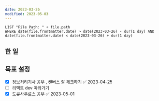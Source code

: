 ```yaml
---
date: 2023-03-26
modified: 2023-05-03
---
```


```dataview
LIST "File Path: " + file.path
WHERE date(file.frontmatter.date) > date(2023-03-26) - dur(1 day) AND date(file.frontmatter.date) < date(2023-03-26) + dur(1 day)
```

## 한 일

## 목표 설정

- [x] 정보처리기사 공부 , 캔버스 잘 체크하기 ✅ 2023-04-25
- [ ] 리액트 dev 따라가기
- [x] 도큐사우르스 공부 ✅ 2023-05-01

